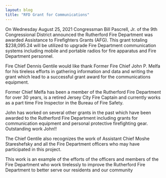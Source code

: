 ```yaml
---
layout: blog
title: "RFD Grant for Communications"
---
```


On Wednesday August 25, 2021 Congressman Bill Pascrell, Jr. of the 9th Congressional District announced the Rutherford Fire Department was awarded Assistance to Firefighters Grants (AFG). This grant totaling $238,095.24 will be utilized to upgrade Fire Department communication systems including mobile and portable radios for fire apparatus and Fire Department personnel.

Fire Chief Dennis Gentile would like thank Former Fire Chief John P. Melfa for his tireless efforts in gathering information and data and writing the grant which lead to a successful grant award for the communications equipment.

Former Chief Melfa has been a member of the Rutherford Fire Department for over 30 years, is a retired Jersey City Fire Captain and currently works as a part time Fire Inspector in the Bureau of Fire Safety.

John has worked on several other grants in the past which have been awarded to the Rutherford Fire Department including grants for communication equipment and personal protective firefighting gear. Outstanding work John!!

The Chief Gentile also recognizes the work of Assistant Chief Moshe Stareshefsky and all the Fire Department officers who may have participated in this project.

This work is an example of the efforts of the officers and members of the Fire Department who work tirelessly to improve the Rutherford Fire Department to better serve our residents and our community
